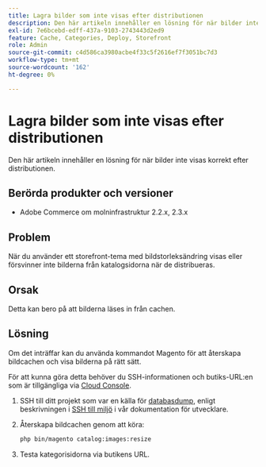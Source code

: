 ```yaml
---
title: Lagra bilder som inte visas efter distributionen
description: Den här artikeln innehåller en lösning för när bilder inte visas korrekt efter distributionen.
exl-id: 7e6bcebd-edff-437a-9103-2743443d2ed9
feature: Cache, Categories, Deploy, Storefront
role: Admin
source-git-commit: c4d586ca3980acbe4f33c5f2616ef7f3051bc7d3
workflow-type: tm+mt
source-wordcount: '162'
ht-degree: 0%

---
```


# Lagra bilder som inte visas efter distributionen

Den här artikeln innehåller en lösning för när bilder inte visas korrekt efter distributionen.

## Berörda produkter och versioner

* Adobe Commerce om molninfrastruktur 2.2.x, 2.3.x

## Problem

När du använder ett storefront-tema med bildstorleksändring visas eller försvinner inte bilderna från katalogsidorna när de distribueras.

## Orsak

Detta kan bero på att bilderna läses in från cachen.

## Lösning

Om det inträffar kan du använda kommandot Magento för att återskapa bildcachen och visa bilderna på rätt sätt.

För att kunna göra detta behöver du SSH-informationen och butiks-URL:en som är tillgängliga via [Cloud Console](https://experienceleague.adobe.com/docs/commerce-cloud-service/user-guide/project/overview.html).

1. SSH till ditt projekt som var en källa för [databasdump](/help/how-to/general/create-database-dump-on-cloud.md), enligt beskrivningen i [SSH till miljö](https://devdocs.magento.com/guides/v2.3/cloud/env/environments-ssh.html#ssh) i vår dokumentation för utvecklare.
1. Återskapa bildcachen genom att köra:

   ```bash
   php bin/magento catalog:images:resize
   ```

1. Testa kategorisidorna via butikens URL.
